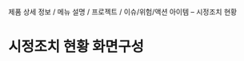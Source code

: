 <!--breadcrumb:제품 상세 정보 / 메뉴 설명 / 프로젝트 / 이슈/위험/액션 아이템 – 시정조치 현황--><span class="md-breadcrumb">제품 상세 정보 / 메뉴 설명 / 프로젝트 / 이슈/위험/액션 아이템 – 시정조치 현황</span>
# 시정조치 현황 화면구성
